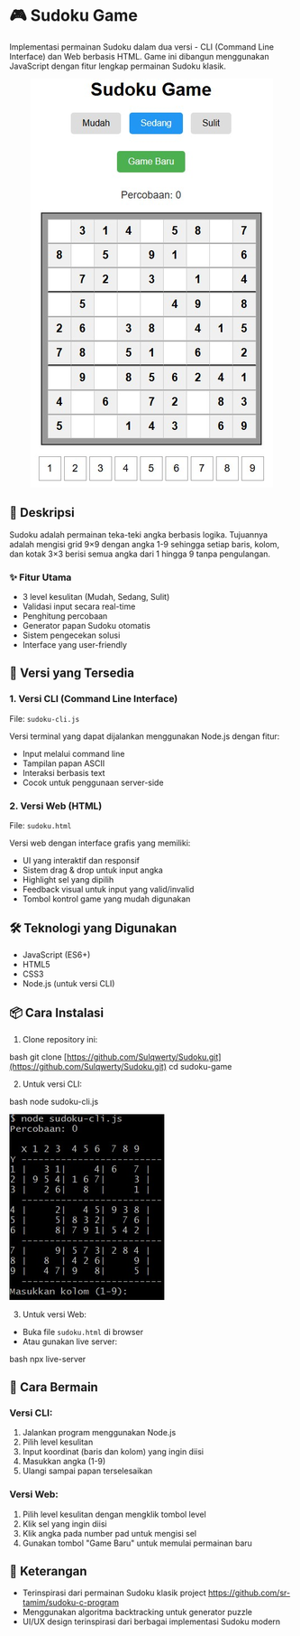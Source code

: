 # 🎮 Sudoku Game

Implementasi permainan Sudoku dalam dua versi - CLI (Command Line Interface) dan Web berbasis HTML. Game ini dibangun menggunakan JavaScript dengan fitur lengkap permainan Sudoku klasik.

<p align="center">
  <img src="img/sudoku_html.jpg" alt="Screenshot Game Sudoku">
</p>

## 📝 Deskripsi

Sudoku adalah permainan teka-teki angka berbasis logika. Tujuannya adalah mengisi grid 9×9 dengan angka 1-9 sehingga setiap baris, kolom, dan kotak 3×3 berisi semua angka dari 1 hingga 9 tanpa pengulangan.

### ✨ Fitur Utama

- 3 level kesulitan (Mudah, Sedang, Sulit)
- Validasi input secara real-time
- Penghitung percobaan
- Generator papan Sudoku otomatis
- Sistem pengecekan solusi
- Interface yang user-friendly

## 🚀 Versi yang Tersedia

### 1. Versi CLI (Command Line Interface)
File: `sudoku-cli.js`

Versi terminal yang dapat dijalankan menggunakan Node.js dengan fitur:
- Input melalui command line
- Tampilan papan ASCII
- Interaksi berbasis text
- Cocok untuk penggunaan server-side

### 2. Versi Web (HTML)
File: `sudoku.html`

Versi web dengan interface grafis yang memiliki:
- UI yang interaktif dan responsif
- Sistem drag & drop untuk input angka
- Highlight sel yang dipilih
- Feedback visual untuk input yang valid/invalid
- Tombol kontrol game yang mudah digunakan

## 🛠️ Teknologi yang Digunakan

- JavaScript (ES6+)
- HTML5
- CSS3
- Node.js (untuk versi CLI)

## 📦 Cara Instalasi

1. Clone repository ini: 

bash
git clone [https://github.com/Sulqwerty/Sudoku.git](https://github.com/Sulqwerty/Sudoku.git)
cd sudoku-game

2. Untuk versi CLI:

bash
node sudoku-cli.js

![Screenshot Game Sudoku](img/sudoku_cli.jpg)

3. Untuk versi Web:
- Buka file `sudoku.html` di browser
- Atau gunakan live server:

bash
npx live-server


## 🎯 Cara Bermain

### Versi CLI:
1. Jalankan program menggunakan Node.js
2. Pilih level kesulitan
3. Input koordinat (baris dan kolom) yang ingin diisi
4. Masukkan angka (1-9)
5. Ulangi sampai papan terselesaikan

### Versi Web:
1. Pilih level kesulitan dengan mengklik tombol level
2. Klik sel yang ingin diisi
3. Klik angka pada number pad untuk mengisi sel
4. Gunakan tombol "Game Baru" untuk memulai permainan baru

## 🙏 Keterangan

- Terinspirasi dari permainan Sudoku klasik project https://github.com/sr-tamim/sudoku-c-program
- Menggunakan algoritma backtracking untuk generator puzzle
- UI/UX design terinspirasi dari berbagai implementasi Sudoku modern
